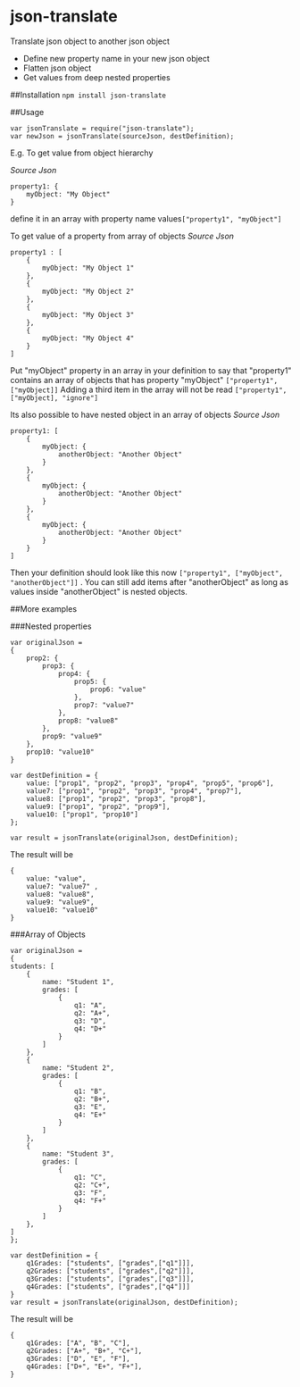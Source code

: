 # json-translate
Translate json object to another json object
 * Define new property name in your new json object
 * Flatten json object
 * Get values from deep nested properties

##Installation
`npm install json-translate`

##Usage
```
var jsonTranslate = require("json-translate");
var newJson = jsonTranslate(sourceJson, destDefinition);
```

E.g.
To get value from object hierarchy

*Source Json*
```
property1: {
    myObject: "My Object"
}
```
define it in an array with property name values`["property1", "myObject"]`

To get value of a property from array of objects
*Source Json*
```
property1 : [
	{
		myObject: "My Object 1"
	},
	{
		myObject: "My Object 2"
	},
	{
		myObject: "My Object 3"
	},
	{
		myObject: "My Object 4"
	}
]
```
Put "myObject" property in an array in your definition to say that "property1" contains an array of objects that has property "myObject" `["property1", ["myObject]]`
Adding a third item in the array will not be read `["property1", ["myObject], "ignore"]`

Its also possible to have nested object in an array of objects
*Source Json*
```
property1: [
	{
		myObject: {
			anotherObject: "Another Object"
		}
	},
	{
		myObject: {
			anotherObject: "Another Object"
		}
	},
	{
		myObject: {
			anotherObject: "Another Object"
		}
	}
]
```
Then your definition should look like this now `["property1", ["myObject", "anotherObject"]]` .
You can still add items after "anotherObject" as long as values inside "anotherObject" is nested objects.

##More examples

###Nested properties

```
var originalJson = 
{
	prop2: {
		prop3: {
			prop4: {
				prop5: {
					prop6: "value"
				},
				prop7: "value7"
			},
			prop8: "value8"
		},
		prop9: "value9"
	},
	prop10: "value10"
}
	
var destDefinition = {
	value: ["prop1", "prop2", "prop3", "prop4", "prop5", "prop6"],
	value7: ["prop1", "prop2", "prop3", "prop4", "prop7"],
	value8: ["prop1", "prop2", "prop3", "prop8"],
	value9: ["prop1", "prop2", "prop9"],
	value10: ["prop1", "prop10"]
};

var result = jsonTranslate(originalJson, destDefinition);
```

The result will be 
```
{ 
	value: "value",
	value7: "value7" ,
	value8: "value8",
	value9: "value9",
	value10: "value10"
}
```

###Array of Objects
```
var originalJson = 
{
students: [
	{
		name: "Student 1",
		grades: [
			{
				q1: "A",
				q2: "A+",
				q3: "D",
				q4: "D+"
			}
		]
	},
	{
		name: "Student 2",
		grades: [
			{
				q1: "B",
				q2: "B+",
				q3: "E",
				q4: "E+"
			}
		]
	},
	{
		name: "Student 3",
		grades: [
			{
				q1: "C",
				q2: "C+",
				q3: "F",
				q4: "F+"
			}
		]
	},
]
};

var destDefinition = {
	q1Grades: ["students", ["grades",["q1"]]],
	q2Grades: ["students", ["grades",["q2"]]],
	q3Grades: ["students", ["grades",["q3"]]],
	q4Grades: ["students", ["grades",["q4"]]]
}
var result = jsonTranslate(originalJson, destDefinition);
```

The result will be
```
{
	q1Grades: ["A", "B", "C"],
	q2Grades: ["A+", "B+", "C+"],
	q3Grades: ["D", "E", "F"],
	q4Grades: ["D+", "E+", "F+"],
}
```
